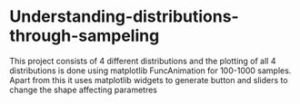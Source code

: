 # Understanding-distributions-through-sampeling
This project consists of 4 different distributions and the plotting of all 4 distributions is done using matplotlib FuncAnimation for 100-1000 samples. Apart from this it uses matplotlib widgets to generate button and sliders to change the shape affecting parametres
